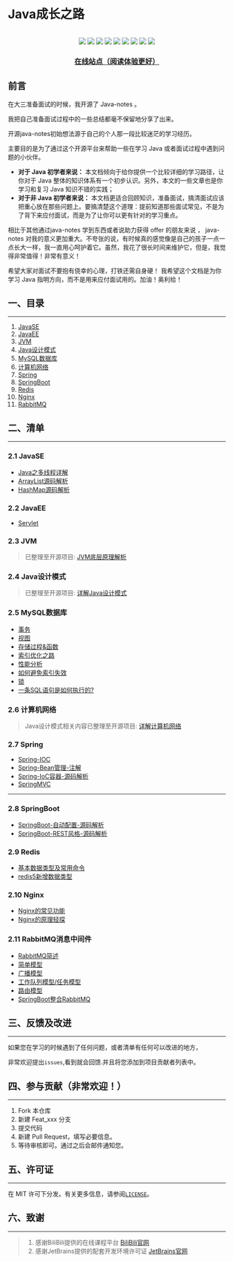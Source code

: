 # Java成长之路

<br>
<div align="center">
    <img src="https://img.shields.io/badge/JVM-底层-blue">
    <img src="https://img.shields.io/badge/Java-SE-yellow">
    <img src="https://img.shields.io/badge/数据库-MySQL-orange">
    <img src="https://img.shields.io/badge/Spring-源码解析-green">
    <img src="https://img.shields.io/badge/Redis-知识整理-red">
    <img src="https://img.shields.io/badge/计算机网络-分层概述-purple">
    <img src="https://img.shields.io/badge/nginx-知识整理-orange">
    <img src="https://img.shields.io/badge/RabbitMQ-消息中间件-orange">
    <img src="https://visitor-badge.glitch.me/badge?page_id=shaoxiongdu.java-notes">

<h3><a href="https://shaoxiongdu.github.io/java-notes/#/" target="_blank">在线站点（阅读体验更好）</a></h3>
</div>

## 前言

在大三准备面试的时候，我开源了 Java-notes 。

我把自己准备面试过程中的一些总结都毫不保留地分享了出来。

开源java-notes初始想法源于自己的个人那一段比较迷茫的学习经历。

主要目的是为了通过这个开源平台来帮助一些在学习 Java 或者面试过程中遇到问题的小伙伴。

- **对于 Java 初学者来说：** 本文档倾向于给你提供一个比较详细的学习路径，让你对于 Java 整体的知识体系有一个初步认识。另外，本文的一些文章也是你学习和复习 Java 知识不错的实践；
- **对于非 Java 初学者来说：** 本文档更适合回顾知识，准备面试，搞清面试应该把重心放在那些问题上。要搞清楚这个道理：提前知道那些面试常见，不是为了背下来应付面试，而是为了让你可以更有针对的学习重点。

相比于其他通过java-notes 学到东西或者说助力获得 offer 的朋友来说 ， java-notes 对我的意义更加重大。不夸张的说，有时候真的感觉像是自己的孩子一点一点长大一样，我一直用心呵护着它。虽然，我花了很长时间来维护它，但是，我觉得非常值得！非常有意义！

希望大家对面试不要抱有侥幸的心理，打铁还需自身硬！ 我希望这个文档是为你学习 Java 指明方向，而不是用来应付面试用的。加油！奥利给！

## 一、目录

---

1. [JavaSE](/?id=JavaSE)
2. [JavaEE](/?id=JavaEE)
3. [JVM](/?id=JVM)
4. [Java设计模式](/?id=Java设计模式)
5. [MySQL数据库](/?id=MySQL数据库)
6. [计算机网络](/?id=计算机网络)
7. [Spring](/?id=Spring)
8. [SpringBoot](/?id=SpringBoot)
9. [Redis](/?id=Redis)
10. [Nginx](/?id=Nginx)
11. [RabbitMQ](/?id=RabbitMQ消息中间件)



## 二、清单 

---

### 2.1 JavaSE

- [Java之多线程详解](./JavaSE/Java之多线程.md)
- [ArrayList源码解析](./JavaSE/手撕ArrayList源码.md)
- [HashMap源码解析](./JavaSE/手撕HashMap源码.md)

### 2.2 JavaEE

- [Servlet](./JavaEE/Servlet.md)

### 2.3 JVM

> 已整理至开源项目: [JVM底层原理解析](https://github.com/shaoxiongdu/JVMStudy)

### 2.4 Java设计模式

> 已整理至开源项目: [详解Java设计模式](https://github.com/shaoxiongdu/java-design-pattern)

### 2.5 MySQL数据库

- [事务](./MySQL/事务.md)
- [视图](./MySQL/视图.md)
- [存储过程&函数](./MySQL/存储过程和函数.md)
- [索引优化之路](./MySQL/索引.md)
- [性能分析](./MySQL/性能分析.md)
- [如何避免索引失效](./MySQL/如何避免索引失效.md)
- [锁](./MySQL/锁.md)
- [一条SQL语句是如何执行的?](./MySQL/一条SQL语句是如何执行的？.md)

### 2.6 计算机网络

> Java设计模式相关内容已整理至开源项目: [详解计算机网络](https://github.com/shaoxiongdu/ComputerNetworks)

### 2.7 Spring

- [Spring-IOC](./Spring/Spring-IOC.md)
- [Spring-Bean管理-注解](./Spring/Spring-Bean管理-注解.md)
- [Spring-IoC容器-源码解析](./Spring/Spring-IOC源码解析.md)
- [SpringMVC](./Spring/SpringMVC.md)
---

### 2.8 SpringBoot
-  [SpringBoot-自动配置-源码解析](SpringBoot/SpringBoot自动配置原理解析.md)
-  [SpringBoot-REST风格-源码解析](Spring/Spring-REST风格-源码解析.md)

### 2.9 Redis

-  [基本数据类型及常用命令](./Redis/redis基本数据类型及常见命令.md)
-  [redis5新增数据类型](./Redis/redis5新增数据类型.md)

### 2.10 Nginx

- [Nginx的常见功能](./Nginx/Nginx常见功能.md)
- [Nginx的原理轻探](./Nginx/Nginx原理解析.md)

### 2.11 RabbitMQ消息中间件

- [RabbitMQ简述](./RabbitMQ/RabbitMQ.md)
- [简单模型](./RabbitMQ/简单模型.md)
- [广播模型](./RabbitMQ/广播模型.md)
- [工作队列模型/任务模型](./RabbitMQ/工作队列模型（任务队列）.md)
- [路由模型](./RabbitMQ/路由模型.md)
- [SpringBoot整合RabbitMQ](./RabbitMQ/SpringBoot整合RabbitMQ.md)

## 三、反馈及改进

---

如果您在学习的时候遇到了任何问题，或者清单有任何可以改进的地方，

非常欢迎提出`issues`,看到就会回馈.并且将您添加到项目贡献者列表中。

## 四、参与贡献（非常欢迎！）

---

1. Fork 本仓库
2. 新建 Feat_xxx 分支
3. 提交代码
4. 新建 Pull Request，填写必要信息。
5. 等待审核即可。通过之后会邮件通知您。

## 五、许可证

---

在 MIT 许可下分发。有关更多信息，请参阅[`LICENSE`](./LICENSE)。

## 六、致谢

---

>  1. 感谢BiliBili提供的在线课程平台 [BiliBili官网](https://www.bilibili.com)
>  2. 感谢JetBrains提供的配套开发环境许可证 [JetBrains官网](https://www.jetbrains.com/)
